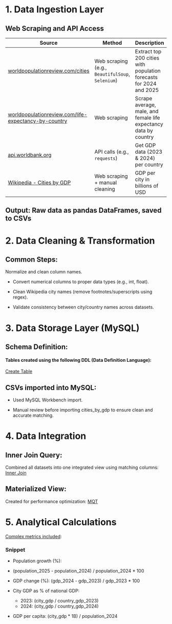 # 1. Data Ingestion Layer
## Web Scraping and API Access

| Source                                                                                                                                | Method                                           | Description                                                        |
| ------------------------------------------------------------------------------------------------------------------------------------- | ------------------------------------------------ | ------------------------------------------------------------------ |
| [worldpopulationreview.com/cities](https://worldpopulationreview.com/cities)                                                          | Web scraping (e.g., `BeautifulSoup`, `Selenium`) | Extract top 200 cities with population forecasts for 2024 and 2025 |
| [worldpopulationreview.com/life-expectancy-by-country](https://worldpopulationreview.com/country-rankings/life-expectancy-by-country) | Web scraping                                     | Scrape average, male, and female life expectancy data by country   |
| [api.worldbank.org](http://api.worldbank.org/v2/country/all/indicator/NY.GDP.MKTP.CD)                                                 | API calls (e.g., `requests`)                     | Get GDP data (2023 & 2024) per country                             |
| [Wikipedia - Cities by GDP](https://en.wikipedia.org/wiki/List_of_cities_by_GDP)                                                      | Web scraping + manual cleaning                   | GDP per city in billions of USD                                    |

## Output: Raw data as pandas DataFrames, saved to CSVs

# 2. Data Cleaning & Transformation
## Common Steps:
Normalize and clean column names.

* Convert numerical columns to proper data types (e.g., int, float).

* Clean Wikipedia city names (remove footnotes/superscripts using regex).

* Validate consistency between city/country names across datasets.


# 3. Data Storage Layer (MySQL)
## Schema Definition:
#### Tables created using the following DDL (Data Definition Language):
[Create Table](https://github.com/Adedugbee/World-Cities-Scope/blob/main/SQL/Tables.sql)

## CSVs imported into MySQL:
* Used MySQL Workbench import.

* Manual review before importing cities_by_gdp to ensure clean and accurate matching.


# 4. Data Integration
## Inner Join Query:
Combined all datasets into one integrated view using matching columns:
[Inner Join](https://github.com/Adedugbee/World-Cities-Scope/blob/main/SQL/Inner_Join_All_Tables.sql)

## Materialized View:
Created for performance optimization:
[MQT](https://github.com/Adedugbee/World-Cities-Scope/blob/main/SQL/Materialized_View.sql)


# 5. Analytical Calculations
[Complex metrics included](https://github.com/Adedugbee/World-Cities-Scope/blob/main/SQL/city_population_gdp_analysis.sql):

### Snippet
* Population growth (%):
 - (population_2025 - population_2024) / population_2024 * 100

* GDP change (%):
 (gdp_2024 - gdp_2023) / gdp_2023 * 100

* City GDP as % of national GDP:

  * 2023: (city_gdp / country_gdp_2023)
  * 2024: (city_gdp / country_gdp_2024)

* GDP per capita:
 (city_gdp * 1B) / population_2024
